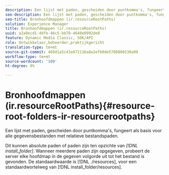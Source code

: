 ```yaml
---
description: Een lijst met paden, gescheiden door puntkomma's, fungeert als basis voor alle gegevensbestanden met relatieve bestandspaden.
seo-description: Een lijst met paden, gescheiden door puntkomma's, fungeert als basis voor alle gegevensbestanden met relatieve bestandspaden.
seo-title: Bronhoofdmappen (ir.resourceRootPaths)
solution: Experience Manager
title: Bronhoofdmappen (ir.resourceRootPaths)
uuid: a2a8ecd1-ddfe-46c5-bb70-4640e0992de8
feature: Dynamic Media Classic, SDK/API
role: Ontwikkelaar,beheerder,praktijkgericht
translation-type: tm+mt
source-git-commit: 469d1a5c43a972116a8a2efb0de5708800130a99
workflow-type: tm+mt
source-wordcount: '109'
ht-degree: 0%

---
```



# Bronhoofdmappen (ir.resourceRootPaths){#resource-root-folders-ir-resourcerootpaths}

Een lijst met paden, gescheiden door puntkomma&#39;s, fungeert als basis voor alle gegevensbestanden met relatieve bestandspaden.

Dit kunnen absolute paden of paden zijn ten opzichte van *[!DNL install_folder]*. Wanneer meerdere paden zijn opgegeven, probeert de server elke hoofdmap in de gegeven volgorde uit tot het bestand is gevonden. De standaardwaarde is [!DNL ./resources], voor een standaardwortelweg van [!DNL install_folder/resources].
